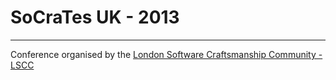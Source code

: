 # SoCraTes UK - 2013
--------------------

Conference organised by the [London Software Craftsmanship Community - LSCC](http://www.londonswcraft.com)
